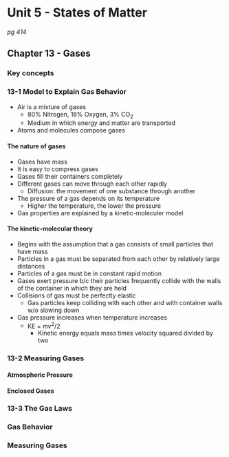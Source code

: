 # Unit 5 - States of Matter
_pg 414_

## Chapter 13 - Gases

### Key concepts

### 13-1 Model to Explain Gas Behavior

- Air is a mixture of gases 
  -  80% Nitrogen, 16% Oxygen, 3% CO<sub>2</sub>
  -  Medium in which energy and matter are transported
-  Atoms and molecules compose gases

#### The nature of gases
-  Gases have mass
-  It is easy to compress gases
-  Gases fill their containers completely 
-  Different gases can move through each other rapidly
   -  Diffusion: the movement of one substance through another
-  The pressure of a gas depends on its temperature 
   -  Higher the temperature, the lower the pressure
-  Gas properties are explained by a kinetic-moleculer model
  
#### The kinetic-molecular theory
-  Begins with the assumption that a gas consists of small particles that have mass
-  Particles in a gas must be separated from each other by relatively large distances
-  Particles of a gas must be in constant rapid motion
-  Gases exert pressure b/c their particles frequently collide with the walls of the container in which they are held
-  Collisions of gas must be perfectly elastic
   -  Gas particles keep colliding with each other and with container walls w/o slowing down
-  Gas pressure increases when temperature increases 
   -  KE = *mv*<sup>2</sup>/2
      -  Kinetic energy equals mass times velocity squared divided by two

### 13-2 Measuring Gases

#### Atmospheric Pressure

#### Enclosed Gases

### 13-3 The Gas Laws

### Gas Behavior

### Measuring Gases

